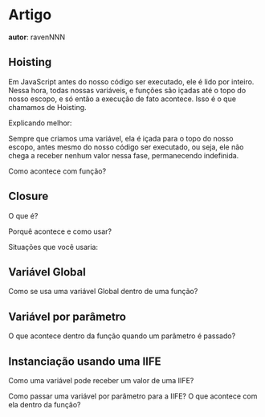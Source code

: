 # Artigo
**autor**: ravenNNN

## Hoisting

Em JavaScript antes do nosso código ser executado,
ele é lido por inteiro. Nessa hora, todas nossas variáveis,
e funções são içadas até o topo do nosso escopo,
e só então a execução de fato acontece.
Isso é o que chamamos de Hoisting.

Explicando melhor:

Sempre que criamos uma variável, ela é içada para o topo do nosso escopo,
antes mesmo do nosso código ser executado, ou seja,
ele não chega a receber nenhum valor nessa fase, permanecendo indefinida.

Como acontece com função?

## Closure

O que é?

Porquê acontece e como usar?

Situações que você usaria:

## Variável Global

Como se usa uma variável Global dentro de uma função?

## Variável por parâmetro

O que acontece dentro da função quando um parâmetro é passado?

## Instanciação usando uma IIFE

Como uma variável pode receber um valor de uma IIFE?

Como passar uma variável por parâmetro para a IIFE? O que acontece com ela dentro da função?
